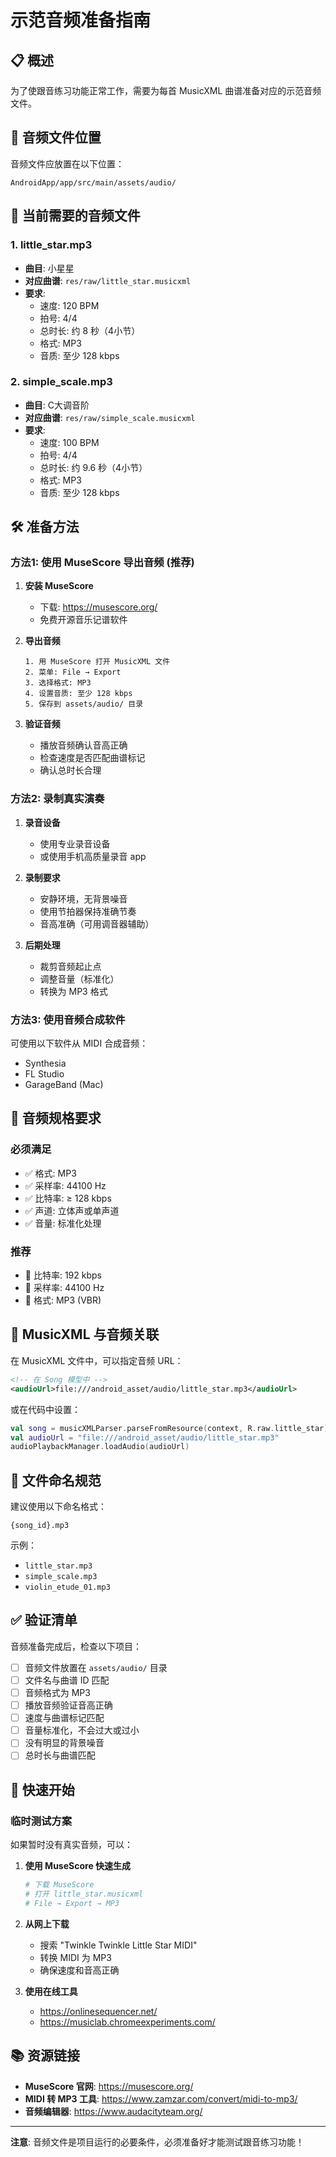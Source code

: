 # 示范音频准备指南

## 📋 概述

为了使跟音练习功能正常工作，需要为每首 MusicXML 曲谱准备对应的示范音频文件。

## 📁 音频文件位置

音频文件应放置在以下位置：
```
AndroidApp/app/src/main/assets/audio/
```

## 🎵 当前需要的音频文件

### 1. little_star.mp3
- **曲目**: 小星星
- **对应曲谱**: `res/raw/little_star.musicxml`
- **要求**:
  - 速度: 120 BPM
  - 拍号: 4/4
  - 总时长: 约 8 秒（4小节）
  - 格式: MP3
  - 音质: 至少 128 kbps

### 2. simple_scale.mp3
- **曲目**: C大调音阶
- **对应曲谱**: `res/raw/simple_scale.musicxml`
- **要求**:
  - 速度: 100 BPM
  - 拍号: 4/4
  - 总时长: 约 9.6 秒（4小节）
  - 格式: MP3
  - 音质: 至少 128 kbps

## 🛠️ 准备方法

### 方法1: 使用 MuseScore 导出音频 (推荐)

1. **安装 MuseScore**
   - 下载: https://musescore.org/
   - 免费开源音乐记谱软件

2. **导出音频**
   ```
   1. 用 MuseScore 打开 MusicXML 文件
   2. 菜单: File → Export
   3. 选择格式: MP3
   4. 设置音质: 至少 128 kbps
   5. 保存到 assets/audio/ 目录
   ```

3. **验证音频**
   - 播放音频确认音高正确
   - 检查速度是否匹配曲谱标记
   - 确认总时长合理

### 方法2: 录制真实演奏

1. **录音设备**
   - 使用专业录音设备
   - 或使用手机高质量录音 app

2. **录制要求**
   - 安静环境，无背景噪音
   - 使用节拍器保持准确节奏
   - 音高准确（可用调音器辅助）

3. **后期处理**
   - 裁剪音频起止点
   - 调整音量（标准化）
   - 转换为 MP3 格式

### 方法3: 使用音频合成软件

可使用以下软件从 MIDI 合成音频：
- Synthesia
- FL Studio
- GarageBand (Mac)

## 📐 音频规格要求

### 必须满足
- ✅ 格式: MP3
- ✅ 采样率: 44100 Hz
- ✅ 比特率: ≥ 128 kbps
- ✅ 声道: 立体声或单声道
- ✅ 音量: 标准化处理

### 推荐
- 🎯 比特率: 192 kbps
- 🎯 采样率: 44100 Hz
- 🎯 格式: MP3 (VBR)

## 🔗 MusicXML 与音频关联

在 MusicXML 文件中，可以指定音频 URL：

```xml
<!-- 在 Song 模型中 -->
<audioUrl>file:///android_asset/audio/little_star.mp3</audioUrl>
```

或在代码中设置：

```kotlin
val song = musicXMLParser.parseFromResource(context, R.raw.little_star)
val audioUrl = "file:///android_asset/audio/little_star.mp3"
audioPlaybackManager.loadAudio(audioUrl)
```

## 📝 文件命名规范

建议使用以下命名格式：
```
{song_id}.mp3
```

示例：
- `little_star.mp3`
- `simple_scale.mp3`
- `violin_etude_01.mp3`

## ✅ 验证清单

音频准备完成后，检查以下项目：

- [ ] 音频文件放置在 `assets/audio/` 目录
- [ ] 文件名与曲谱 ID 匹配
- [ ] 音频格式为 MP3
- [ ] 播放音频验证音高正确
- [ ] 速度与曲谱标记匹配
- [ ] 音量标准化，不会过大或过小
- [ ] 没有明显的背景噪音
- [ ] 总时长与曲谱匹配

## 🚀 快速开始

### 临时测试方案

如果暂时没有真实音频，可以：

1. **使用 MuseScore 快速生成**
   ```bash
   # 下载 MuseScore
   # 打开 little_star.musicxml
   # File → Export → MP3
   ```

2. **从网上下载**
   - 搜索 "Twinkle Twinkle Little Star MIDI"
   - 转换 MIDI 为 MP3
   - 确保速度和音高正确

3. **使用在线工具**
   - https://onlinesequencer.net/
   - https://musiclab.chromeexperiments.com/

## 📚 资源链接

- **MuseScore 官网**: https://musescore.org/
- **MIDI 转 MP3 工具**: https://www.zamzar.com/convert/midi-to-mp3/
- **音频编辑器**: https://www.audacityteam.org/

---

**注意**: 音频文件是项目运行的必要条件，必须准备好才能测试跟音练习功能！

